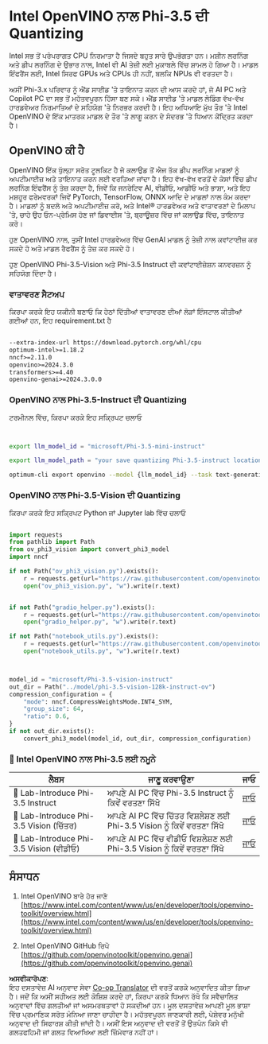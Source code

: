 <!--
CO_OP_TRANSLATOR_METADATA:
{
  "original_hash": "3139a6a82f357a9f90f1fe51c4caf65a",
  "translation_date": "2025-07-16T22:00:50+00:00",
  "source_file": "md/01.Introduction/04/UsingIntelOpenVINOQuantifyingPhi.md",
  "language_code": "pa"
}
-->
# **Intel OpenVINO ਨਾਲ Phi-3.5 ਦੀ Quantizing**

Intel ਸਭ ਤੋਂ ਪਰੰਪਰਾਗਤ CPU ਨਿਰਮਾਤਾ ਹੈ ਜਿਸਦੇ ਬਹੁਤ ਸਾਰੇ ਉਪਭੋਗਤਾ ਹਨ। ਮਸ਼ੀਨ ਲਰਨਿੰਗ ਅਤੇ ਡੀਪ ਲਰਨਿੰਗ ਦੇ ਉਭਾਰ ਨਾਲ, Intel ਵੀ AI ਤੇਜ਼ੀ ਲਈ ਮੁਕਾਬਲੇ ਵਿੱਚ ਸ਼ਾਮਲ ਹੋ ਗਿਆ ਹੈ। ਮਾਡਲ ਇੰਫਰੈਂਸ ਲਈ, Intel ਸਿਰਫ GPUs ਅਤੇ CPUs ਹੀ ਨਹੀਂ, ਬਲਕਿ NPUs ਵੀ ਵਰਤਦਾ ਹੈ।

ਅਸੀਂ Phi-3.x ਪਰਿਵਾਰ ਨੂੰ ਐਂਡ ਸਾਈਡ 'ਤੇ ਤਾਇਨਾਤ ਕਰਨ ਦੀ ਆਸ ਕਰਦੇ ਹਾਂ, ਜੋ AI PC ਅਤੇ Copilot PC ਦਾ ਸਭ ਤੋਂ ਮਹੱਤਵਪੂਰਨ ਹਿੱਸਾ ਬਣ ਸਕੇ। ਐਂਡ ਸਾਈਡ 'ਤੇ ਮਾਡਲ ਲੋਡਿੰਗ ਵੱਖ-ਵੱਖ ਹਾਰਡਵੇਅਰ ਨਿਰਮਾਤਿਆਂ ਦੇ ਸਹਿਯੋਗ 'ਤੇ ਨਿਰਭਰ ਕਰਦੀ ਹੈ। ਇਹ ਅਧਿਆਇ ਮੁੱਖ ਤੌਰ 'ਤੇ Intel OpenVINO ਦੇ ਇੱਕ ਮਾਤਰਕ ਮਾਡਲ ਦੇ ਤੌਰ 'ਤੇ ਲਾਗੂ ਕਰਨ ਦੇ ਸੰਦਰਭ 'ਤੇ ਧਿਆਨ ਕੇਂਦ੍ਰਿਤ ਕਰਦਾ ਹੈ।


## **OpenVINO ਕੀ ਹੈ**

OpenVINO ਇੱਕ ਖੁੱਲ੍ਹਾ ਸਰੋਤ ਟੂਲਕਿਟ ਹੈ ਜੋ ਕਲਾਉਡ ਤੋਂ ਐਜ ਤੱਕ ਡੀਪ ਲਰਨਿੰਗ ਮਾਡਲਾਂ ਨੂੰ ਅਪਟੀਮਾਈਜ਼ ਅਤੇ ਤਾਇਨਾਤ ਕਰਨ ਲਈ ਵਰਤਿਆ ਜਾਂਦਾ ਹੈ। ਇਹ ਵੱਖ-ਵੱਖ ਵਰਤੋਂ ਦੇ ਕੇਸਾਂ ਵਿੱਚ ਡੀਪ ਲਰਨਿੰਗ ਇੰਫਰੈਂਸ ਨੂੰ ਤੇਜ਼ ਕਰਦਾ ਹੈ, ਜਿਵੇਂ ਕਿ ਜਨਰੇਟਿਵ AI, ਵੀਡੀਓ, ਆਡੀਓ ਅਤੇ ਭਾਸ਼ਾ, ਅਤੇ ਇਹ ਮਸ਼ਹੂਰ ਫਰੇਮਵਰਕਾਂ ਜਿਵੇਂ PyTorch, TensorFlow, ONNX ਆਦਿ ਦੇ ਮਾਡਲਾਂ ਨਾਲ ਕੰਮ ਕਰਦਾ ਹੈ। ਮਾਡਲਾਂ ਨੂੰ ਬਦਲੋ ਅਤੇ ਅਪਟੀਮਾਈਜ਼ ਕਰੋ, ਅਤੇ Intel® ਹਾਰਡਵੇਅਰ ਅਤੇ ਵਾਤਾਵਰਣਾਂ ਦੇ ਮਿਲਾਪ 'ਤੇ, ਚਾਹੇ ਉਹ ਓਨ-ਪ੍ਰੇਮਿਸ ਹੋਣ ਜਾਂ ਡਿਵਾਈਸ 'ਤੇ, ਬ੍ਰਾਊਜ਼ਰ ਵਿੱਚ ਜਾਂ ਕਲਾਉਡ ਵਿੱਚ, ਤਾਇਨਾਤ ਕਰੋ।

ਹੁਣ OpenVINO ਨਾਲ, ਤੁਸੀਂ Intel ਹਾਰਡਵੇਅਰ ਵਿੱਚ GenAI ਮਾਡਲ ਨੂੰ ਤੇਜ਼ੀ ਨਾਲ ਕਵਾਂਟਾਈਜ਼ ਕਰ ਸਕਦੇ ਹੋ ਅਤੇ ਮਾਡਲ ਰੈਫਰੈਂਸ ਨੂੰ ਤੇਜ਼ ਕਰ ਸਕਦੇ ਹੋ।

ਹੁਣ OpenVINO Phi-3.5-Vision ਅਤੇ Phi-3.5 Instruct ਦੀ ਕਵਾਂਟਾਈਜ਼ੇਸ਼ਨ ਕਨਵਰਜ਼ਨ ਨੂੰ ਸਹਿਯੋਗ ਦਿੰਦਾ ਹੈ।


### **ਵਾਤਾਵਰਣ ਸੈਟਅਪ**

ਕਿਰਪਾ ਕਰਕੇ ਇਹ ਯਕੀਨੀ ਬਣਾਓ ਕਿ ਹੇਠਾਂ ਦਿੱਤੀਆਂ ਵਾਤਾਵਰਣ ਦੀਆਂ ਲੋੜਾਂ ਇੰਸਟਾਲ ਕੀਤੀਆਂ ਗਈਆਂ ਹਨ, ਇਹ requirement.txt ਹੈ

```txt

--extra-index-url https://download.pytorch.org/whl/cpu
optimum-intel>=1.18.2
nncf>=2.11.0
openvino>=2024.3.0
transformers>=4.40
openvino-genai>=2024.3.0.0

```


### **OpenVINO ਨਾਲ Phi-3.5-Instruct ਦੀ Quantizing**

ਟਰਮੀਨਲ ਵਿੱਚ, ਕਿਰਪਾ ਕਰਕੇ ਇਹ ਸਕ੍ਰਿਪਟ ਚਲਾਓ

```bash


export llm_model_id = "microsoft/Phi-3.5-mini-instruct"

export llm_model_path = "your save quantizing Phi-3.5-instruct location"

optimum-cli export openvino --model {llm_model_id} --task text-generation-with-past --weight-format int4 --group-size 128 --ratio 0.6  --sym  --trust-remote-code {llm_model_path}


```


### **OpenVINO ਨਾਲ Phi-3.5-Vision ਦੀ Quantizing**

ਕਿਰਪਾ ਕਰਕੇ ਇਹ ਸਕ੍ਰਿਪਟ Python ਜਾਂ Jupyter lab ਵਿੱਚ ਚਲਾਓ

```python

import requests
from pathlib import Path
from ov_phi3_vision import convert_phi3_model
import nncf

if not Path("ov_phi3_vision.py").exists():
    r = requests.get(url="https://raw.githubusercontent.com/openvinotoolkit/openvino_notebooks/latest/notebooks/phi-3-vision/ov_phi3_vision.py")
    open("ov_phi3_vision.py", "w").write(r.text)


if not Path("gradio_helper.py").exists():
    r = requests.get(url="https://raw.githubusercontent.com/openvinotoolkit/openvino_notebooks/latest/notebooks/phi-3-vision/gradio_helper.py")
    open("gradio_helper.py", "w").write(r.text)

if not Path("notebook_utils.py").exists():
    r = requests.get(url="https://raw.githubusercontent.com/openvinotoolkit/openvino_notebooks/latest/utils/notebook_utils.py")
    open("notebook_utils.py", "w").write(r.text)



model_id = "microsoft/Phi-3.5-vision-instruct"
out_dir = Path("../model/phi-3.5-vision-128k-instruct-ov")
compression_configuration = {
    "mode": nncf.CompressWeightsMode.INT4_SYM,
    "group_size": 64,
    "ratio": 0.6,
}
if not out_dir.exists():
    convert_phi3_model(model_id, out_dir, compression_configuration)

```


### **🤖 Intel OpenVINO ਨਾਲ Phi-3.5 ਲਈ ਨਮੂਨੇ**

| ਲੈਬਸ    | ਜਾਣੂ ਕਰਵਾਉਣਾ | ਜਾਓ |
| -------- | ------- |  ------- |
| 🚀 Lab-Introduce Phi-3.5 Instruct  | ਆਪਣੇ AI PC ਵਿੱਚ Phi-3.5 Instruct ਨੂੰ ਕਿਵੇਂ ਵਰਤਣਾ ਸਿੱਖੋ    |  [ਜਾਓ](../../../../../code/09.UpdateSamples/Aug/intel-phi35-instruct-zh.ipynb)    |
| 🚀 Lab-Introduce Phi-3.5 Vision (ਚਿੱਤਰ) | ਆਪਣੇ AI PC ਵਿੱਚ ਚਿੱਤਰ ਵਿਸ਼ਲੇਸ਼ਣ ਲਈ Phi-3.5 Vision ਨੂੰ ਕਿਵੇਂ ਵਰਤਣਾ ਸਿੱਖੋ      |  [ਜਾਓ](../../../../../code/09.UpdateSamples/Aug/intel-phi35-vision-img.ipynb)    |
| 🚀 Lab-Introduce Phi-3.5 Vision (ਵੀਡੀਓ)   | ਆਪਣੇ AI PC ਵਿੱਚ ਵੀਡੀਓ ਵਿਸ਼ਲੇਸ਼ਣ ਲਈ Phi-3.5 Vision ਨੂੰ ਕਿਵੇਂ ਵਰਤਣਾ ਸਿੱਖੋ    |  [ਜਾਓ](../../../../../code/09.UpdateSamples/Aug/intel-phi35-vision-video.ipynb)    |



## **ਸੰਸਾਧਨ**

1. Intel OpenVINO ਬਾਰੇ ਹੋਰ ਜਾਣੋ [https://www.intel.com/content/www/us/en/developer/tools/openvino-toolkit/overview.html](https://www.intel.com/content/www/us/en/developer/tools/openvino-toolkit/overview.html)

2. Intel OpenVINO GitHub ਰਿਪੋ [https://github.com/openvinotoolkit/openvino.genai](https://github.com/openvinotoolkit/openvino.genai)

**ਅਸਵੀਕਾਰੋਪਣ**:  
ਇਹ ਦਸਤਾਵੇਜ਼ AI ਅਨੁਵਾਦ ਸੇਵਾ [Co-op Translator](https://github.com/Azure/co-op-translator) ਦੀ ਵਰਤੋਂ ਕਰਕੇ ਅਨੁਵਾਦਿਤ ਕੀਤਾ ਗਿਆ ਹੈ। ਜਦੋਂ ਕਿ ਅਸੀਂ ਸਹੀਅਤ ਲਈ ਕੋਸ਼ਿਸ਼ ਕਰਦੇ ਹਾਂ, ਕਿਰਪਾ ਕਰਕੇ ਧਿਆਨ ਰੱਖੋ ਕਿ ਸਵੈਚਾਲਿਤ ਅਨੁਵਾਦਾਂ ਵਿੱਚ ਗਲਤੀਆਂ ਜਾਂ ਅਸਮਰਥਤਾਵਾਂ ਹੋ ਸਕਦੀਆਂ ਹਨ। ਮੂਲ ਦਸਤਾਵੇਜ਼ ਆਪਣੀ ਮੂਲ ਭਾਸ਼ਾ ਵਿੱਚ ਪ੍ਰਮਾਣਿਕ ਸਰੋਤ ਮੰਨਿਆ ਜਾਣਾ ਚਾਹੀਦਾ ਹੈ। ਮਹੱਤਵਪੂਰਨ ਜਾਣਕਾਰੀ ਲਈ, ਪੇਸ਼ੇਵਰ ਮਨੁੱਖੀ ਅਨੁਵਾਦ ਦੀ ਸਿਫਾਰਸ਼ ਕੀਤੀ ਜਾਂਦੀ ਹੈ। ਅਸੀਂ ਇਸ ਅਨੁਵਾਦ ਦੀ ਵਰਤੋਂ ਤੋਂ ਉਤਪੰਨ ਕਿਸੇ ਵੀ ਗਲਤਫਹਿਮੀ ਜਾਂ ਗਲਤ ਵਿਆਖਿਆ ਲਈ ਜ਼ਿੰਮੇਵਾਰ ਨਹੀਂ ਹਾਂ।